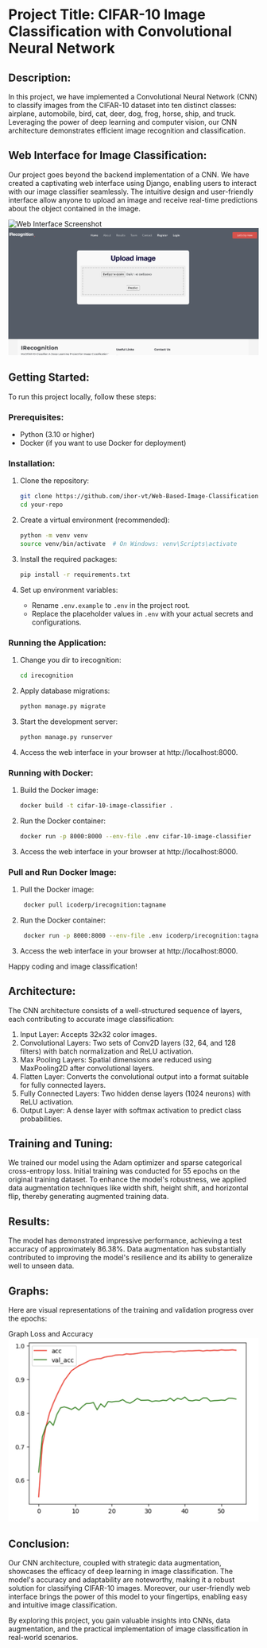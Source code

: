 # Project Title: CIFAR-10 Image Classification with Convolutional Neural Network

## Description:
In this project, we have implemented a Convolutional Neural Network (CNN) to classify images from the CIFAR-10 dataset into ten distinct classes: airplane, automobile, bird, cat, deer, dog, frog, horse, ship, and truck. Leveraging the power of deep learning and computer vision, our CNN architecture demonstrates efficient image recognition and classification.

## Web Interface for Image Classification:
Our project goes beyond the backend implementation of a CNN. We have created a captivating web interface using Django, enabling users to interact with our image classifier seamlessly. The intuitive design and user-friendly interface allow anyone to upload an image and receive real-time predictions about the object contained in the image.

![Web Interface Screenshot](/img/web-i.png)
![Web Interface Screenshot](/img/web-i-upload.png)

## Getting Started:

To run this project locally, follow these steps:

### Prerequisites:

- Python (3.10 or higher)
- Docker (if you want to use Docker for deployment)

### Installation:

1. Clone the repository:
   ```bash
   git clone https://github.com/ihor-vt/Web-Based-Image-Classification-with-CIFAR-10-Datase.git
   cd your-repo
   ```

2. Create a virtual environment (recommended):
   ```bash
   python -m venv venv
   source venv/bin/activate  # On Windows: venv\Scripts\activate
   ```

3. Install the required packages:
   ```bash
   pip install -r requirements.txt
   ```

4. Set up environment variables:
   - Rename `.env.example` to `.env` in the project root.
   - Replace the placeholder values in `.env` with your actual secrets and configurations.

### Running the Application:

1. Change you dir to irecognition:
   ```bash
   cd irecognition
   ```

2. Apply database migrations:
   ```bash
   python manage.py migrate
   ```

3. Start the development server:
   ```bash
   python manage.py runserver
   ```

4. Access the web interface in your browser at http://localhost:8000.

### Running with Docker:

1. Build the Docker image:
   ```bash
   docker build -t cifar-10-image-classifier .
   ```

2. Run the Docker container:
   ```bash
   docker run -p 8000:8000 --env-file .env cifar-10-image-classifier
   ```

3. Access the web interface in your browser at http://localhost:8000.

### Pull and Run Docker Image:

1. Pull the Docker image:
   ```bash
    docker pull icoderp/irecognition:tagname
   ```

2. Run the Docker container:
   ```bash
    docker run -p 8000:8000 --env-file .env icoderp/irecognition:tagname
   ```

3. Access the web interface in your browser at http://localhost:8000.


Happy coding and image classification!

## Architecture:
The CNN architecture consists of a well-structured sequence of layers, each contributing to accurate image classification:

1. Input Layer: Accepts 32x32 color images.
2. Convolutional Layers: Two sets of Conv2D layers (32, 64, and 128 filters) with batch normalization and ReLU activation.
3. Max Pooling Layers: Spatial dimensions are reduced using MaxPooling2D after convolutional layers.
4. Flatten Layer: Converts the convolutional output into a format suitable for fully connected layers.
5. Fully Connected Layers: Two hidden dense layers (1024 neurons) with ReLU activation.
6. Output Layer: A dense layer with softmax activation to predict class probabilities.

## Training and Tuning:
We trained our model using the Adam optimizer and sparse categorical cross-entropy loss. Initial training was conducted for 55 epochs on the original training dataset. To enhance the model's robustness, we applied data augmentation techniques like width shift, height shift, and horizontal flip, thereby generating augmented training data.

## Results:
The model has demonstrated impressive performance, achieving a test accuracy of approximately 86.38%. Data augmentation has substantially contributed to improving the model's resilience and its ability to generalize well to unseen data.

## Graphs:
Here are visual representations of the training and validation progress over the epochs:

Graph Loss and Accuracy
![Graph Loss and Accuracy](/img/graph_loss_accuracy.png)

## Conclusion:
Our CNN architecture, coupled with strategic data augmentation, showcases the efficacy of deep learning in image classification. The model's accuracy and adaptability are noteworthy, making it a robust solution for classifying CIFAR-10 images. Moreover, our user-friendly web interface brings the power of this model to your fingertips, enabling easy and intuitive image classification.

By exploring this project, you gain valuable insights into CNNs, data augmentation, and the practical implementation of image classification in real-world scenarios.